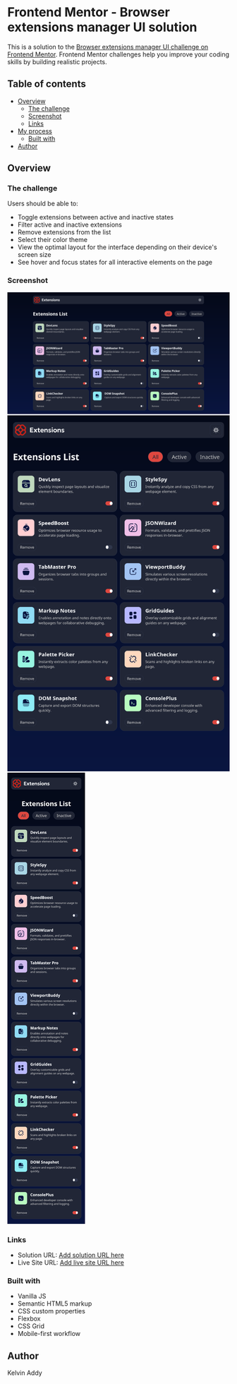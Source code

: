 # Frontend Mentor - Browser extensions manager UI solution

This is a solution to the [Browser extensions manager UI challenge on Frontend Mentor](https://www.frontendmentor.io/challenges/browser-extension-manager-ui-yNZnOfsMAp). Frontend Mentor challenges help you improve your coding skills by building realistic projects.

## Table of contents

- [Overview](#overview)
  - [The challenge](#the-challenge)
  - [Screenshot](#screenshot)
  - [Links](#links)
- [My process](#my-process)
  - [Built with](#built-with)
- [Author](#author)

## Overview

### The challenge

Users should be able to:

- Toggle extensions between active and inactive states
- Filter active and inactive extensions
- Remove extensions from the list
- Select their color theme
- View the optimal layout for the interface depending on their device's screen size
- See hover and focus states for all interactive elements on the page

### Screenshot

![Desktop](./assets/images/Desktop%20View.png)
![Tablet](./assets/images/Tablet%20View.png)
![Mobile](./assets/images/Mobile%20VIew.png)

### Links

- Solution URL: [Add solution URL here](https://github.com/kelvinAddy/Browser-extension-manager)
- Live Site URL: [Add live site URL here](https://kelvinaddy.github.io/Browser-extension-manager/)

### Built with

- Vanilla JS
- Semantic HTML5 markup
- CSS custom properties
- Flexbox
- CSS Grid
- Mobile-first workflow

## Author

Kelvin Addy
